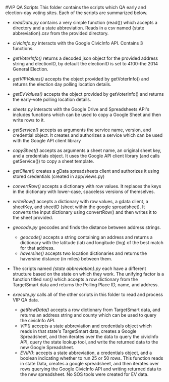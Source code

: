 #VIP QA Scripts
This folder contains the scripts which QA early and election-day voting sites. Each of the scripts are summarized below.


+  *readData.py* contains a very simple function (read()) which accepts a directory and a state abbreviation. Reads in a csv named {state abbreviation}.csv from the provided directory.


+  *civicInfo.py* interacts with the Google CivicInfo API. Contains 3 functions. 
  +  *getVoterInfo()* returns a decoded json object for the provided address string and electionID, by default the electionID is set to 4100-the 2014 General Election. 
  +  *getVIPValues()* accepts the object provided by getVoterInfo() and returns the election day polling location details.
  +  *getEVValues()* accepts the object provided by getVoterInfo() and returns the early-vote polling location details. 


+  *sheets.py* interacts with the Google Drive and Spreadsheets API's includes functions which can be used to copy a Google Sheet and then write rows to it. 
  + *getService()* accepts as arguments the service name, version, and credential object. It creates and authorizes a service which can be used with the Google API client library
  + *copySheet()* accepts as arguments a sheet name, an original sheet key, and a credentials object. It uses the Google API client library (and calls getService()) to copy a sheet template.
  +  *getClient()* creates a gData spreadsheets client and authorizes it using stored credentials (created in app/views.py)
  +  *convertRow()* accepts a dictionary with row values. It replaces the keys in the dictionary with lower-case, spaceless versions of themselves.
  +  *writeRow()* accepts a dictionary with row values, a gdata client, a sheetKey, and sheetID (sheet within the google spreadsheet). It converts the input dictionary using convertRow() and then writes it to the sheet provided.


+ *geocode.py* geocodes and finds the distance between address strings.
  +  *geocode()* accepts a string containing an address and returns a dictionary with the latitude (lat) and longitude (lng) of the best match for that address.
  +  *haversine()* accepts two location dictionaries and returns the haversine distance (in miles) between them. 


+ The scripts named *{state abbreviation}.py* each have a different structure based on the state on which they work. The unifying factor is a function titled *run()* which accepts a row dictionary from the TargetSmart data and returns the Polling Place ID, name, and address.


+ *execute.py* calls all of the other scripts in this folder to read and process VIP QA data.
  +  *getRowData()* accepts a row dictionary from TargetSmart data, and returns an address string and county which can be used to query the civicInfo API.
  +  *VIP()* accepts a state abbreviation and credentials object which reads in that state's TargetSmart data, creates a Google Spreadsheet, and then iterates over the data to query the civicInfo API, query the state lookup tool, and write the returned data to the new Google Spreadsheet.
  +  *EVIP()*: accepts a state abbreviation, a credentials object, and a boolean indicating whether to run 25 or 50 rows. This function reads in state Data, creates a google spreadsheet, and then iterates over rows querying the Google CivicInfo API and writing returned data to the new spreadsheet. No SOS tools were created for EV data.

